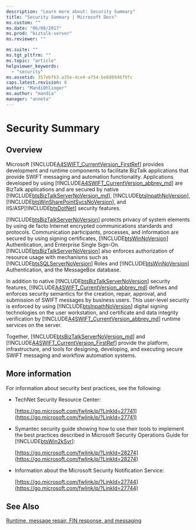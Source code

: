 ```yaml
---
description: "Learn more about: Security Summary"
title: "Security Summary | Microsoft Docs"
ms.custom: ""
ms.date: "06/08/2017"
ms.prod: "biztalk-server"
ms.reviewer: ""

ms.suite: ""
ms.tgt_pltfrm: ""
ms.topic: "article"
helpviewer_keywords:
  - "security"
ms.assetid: 357ebf63-a35e-4ce4-a754-be880946f9fc
caps.latest.revision: 8
author: "MandiOhlinger"
ms.author: "mandia"
manager: "anneta"
---
```

# Security Summary
## Overview
Microsoft [!INCLUDE[A4SWIFT_CurrentVersion_FirstRef](../../includes/a4swift-currentversion-firstref-md.md)] provides development and runtime components to facilitate BizTalk applications that provide SWIFT messaging and automation functionality. Applications developed by using [!INCLUDE[A4SWIFT_CurrentVersion_abbrev_md](../../includes/a4swift-currentversion-abbrev-md.md)] are BizTalk applications and are secured by native [!INCLUDE[btsBizTalkServerNoVersion_md](../../includes/btsbiztalkservernoversion-md.md)], [!INCLUDE[btsInpathNoVersion](../../includes/btsinpathnoversion-md.md)], [!INCLUDE[btsWinSharePointSvcsNoVersion](../../includes/btswinsharepointsvcsnoversion-md.md)], and IIS/ASP[!INCLUDE[btsDotNet](../../includes/btsdotnet-md.md)] security features.

 [!INCLUDE[btsBizTalkServerNoVersion](../../includes/btsbiztalkservernoversion-md.md)] protects privacy of system elements by using de facto Internet encrypted communications standards and protocols. Communication participants, processes, and information are secured by using signing certificates, [!INCLUDE[btsWinNoVersion](../../includes/btswinnoversion-md.md)] Authentication, and Enterprise Single Sign-On. [!INCLUDE[btsBizTalkServerNoVersion](../../includes/btsbiztalkservernoversion-md.md)] also enforces authorization of resource usage with mechanisms such as [!INCLUDE[btsSQLServerNoVersion](../../includes/btssqlservernoversion-md.md)] Roles and [!INCLUDE[btsWinNoVersion](../../includes/btswinnoversion-md.md)] Authentication, and the MessageBox database.

 In addition to native [!INCLUDE[btsBizTalkServerNoVersion](../../includes/btsbiztalkservernoversion-md.md)] security features, [!INCLUDE[A4SWIFT_CurrentVersion_abbrev_md](../../includes/a4swift-currentversion-abbrev-md.md)] defines and enforces security semantics for the creation, repair, approval, and submission of SWIFT messages by business users. This user-level security is enforced by using [!INCLUDE[btsInpathNoVersion](../../includes/btsinpathnoversion-md.md)] digital signing technologies on the user workstation, and certificate and data integrity verification by [!INCLUDE[A4SWIFT_CurrentVersion_abbrev_md](../../includes/a4swift-currentversion-abbrev-md.md)] runtime services on the server.

 Together, [!INCLUDE[btsBizTalkServerNoVersion_md](../../includes/btsbiztalkservernoversion-md.md)] and [!INCLUDE[A4SWIFT_CurrentVersion_FirstRef](../../includes/a4swift-currentversion-firstref-md.md)] provide the platform, infrastructure, and tools for designing, developing, and executing secure SWIFT messaging and workflow automation systems.

## More information
 For information about security best practices, see the following:

- TechNet Security Resource Center:

   [https://go.microsoft.com/fwlink/p/?LinkId=27741](https://go.microsoft.com/fwlink/p/?LinkId=27741)


- Symantec security guide showing how to use their tools to implement the best practices described in Microsoft Security Operations Guide for [!INCLUDE[btsWin2kSvr](../../includes/btswin2ksvr-md.md)]:

   [https://go.microsoft.com/fwlink/p/?LinkId=28274](https://go.microsoft.com/fwlink/p/?LinkId=28274)


- Information about the Microsoft Security Notification Service:

   [https://go.microsoft.com/fwlink/p/?LinkId=27744](https://go.microsoft.com/fwlink/p/?LinkId=27744)


## See Also
[Runtime, message repair, FIN response, and messaging](../../adapters-and-accelerators/accelerator-swift/runtime-message-repair-fin-response-and-messaging.md)
